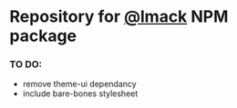 # Repository for [@lmack](https://www.npmjs.com/settings/lmack/packages) NPM package

### TO DO:
- remove theme-ui dependancy
- include bare-bones stylesheet